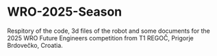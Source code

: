 # WRO-2025-Season
Respitory of the code, 3d files of the robot and some documents for the 2025 WRO Future Engineers competition from T1 REGOČ, Prigorje Brdovečko, Croatia.
